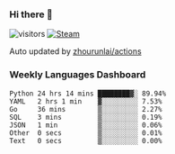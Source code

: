 ### Hi there 👋

![visitors](https://visitor-badge.glitch.me/badge?page_id=zhourunlai)
[![Steam](https://img.shields.io/badge/dynamic/json?label=Steam&query=%24.data.totalSubs&url=https%3A%2F%2Fapi.spencerwoo.com%2Fsubstats%2F%3Fsource%3DsteamGames%26queryKey%3D76561198285156854&suffix=%20Games&logo=steam&labelColor=134375&color=0b1a37&longCache=true)](http://steamcommunity.com/profiles/76561198285156854)

Auto updated by <a href="https://github.com/zhourunlai/zhourunlai/actions" target="_blank">zhourunlai/actions</a>

### Weekly Languages Dashboard

<!--PART:wakatime-->
```text
Python 24 hrs 14 mins ████████▓░ 89.94%
YAML   2 hrs 1 min    ▓░░░░░░░░░ 7.53%
Go     36 mins        ▒░░░░░░░░░ 2.27%
SQL    3 mins         ▒░░░░░░░░░ 0.19%
JSON   1 min          ▒░░░░░░░░░ 0.06%
Other  0 secs         ▒░░░░░░░░░ 0.01%
Text   0 secs         ▒░░░░░░░░░ 0.00%
```
<!--PART:wakatime-->
